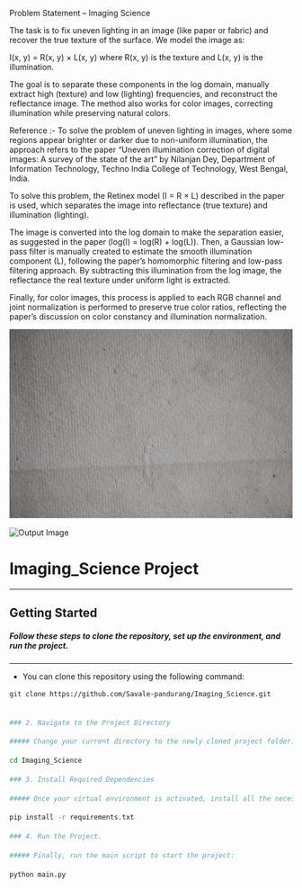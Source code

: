 Problem Statement – Imaging Science

The task is to fix uneven lighting in an image (like paper or fabric) and recover the true texture of the surface.
We model the image as:

I(x, y) = R(x, y) × L(x, y)
where R(x, y) is the texture and L(x, y) is the illumination.

The goal is to separate these components in the log domain, manually extract high (texture) and low (lighting) frequencies, and reconstruct the reflectance image.
The method also works for color images, correcting illumination while preserving natural colors.

Reference :- To solve the problem of uneven lighting in images, where some regions appear brighter or darker due to non-uniform illumination, the approach refers to the paper “Uneven illumination correction of digital images: A survey of the state of the art” by Nilanjan Dey, Department of Information Technology, Techno India College of Technology, West Bengal, India.

To solve this problem, the Retinex model (I = R × L) described in the paper is used, which separates the image into reflectance (true texture) and illumination (lighting).

The image is converted into the log domain to make the separation easier, as suggested in the paper (log(I) = log(R) + log(L)).
Then, a Gaussian low-pass filter is manually created to estimate the smooth illumination component (L), following the paper’s homomorphic filtering and low-pass filtering approach.
By subtracting this illumination from the log image, the reflectance the real texture under uniform light is extracted.

Finally, for color images, this process is applied to each RGB channel and joint normalization is performed to preserve true color ratios, reflecting the paper’s discussion on color constancy and illumination normalization.


![Input Image](input_Images/paper-texture-hand-made-white-rough-light-photo-5.jpg)


![Output Image](output_images/paper-texture-hand-made-white-rough-light-photo-5_reflectance_color.png)


# Imaging_Science Project

---

##  Getting Started

##### Follow these steps to clone the repository, set up the environment, and run the project.

---

- You can clone this repository using the following command:

```bash
git clone https://github.com/Savale-pandurang/Imaging_Science.git


### 2. Navigate to the Project Directory

##### Change your current directory to the newly cloned project folder:

cd Imaging_Science

### 3. Install Required Dependencies

##### Once your virtual environment is activated, install all the necessary packages listed in the requirements.txt file:

pip install -r requirements.txt

### 4. Run the Project.

##### Finally, run the main script to start the project:

python main.py
